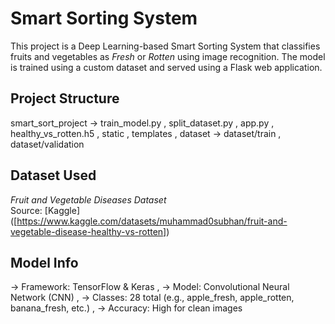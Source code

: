 # Smart Sorting System 

This project is a Deep Learning-based Smart Sorting System that classifies fruits and vegetables as *Fresh* or *Rotten* using image recognition. The model is trained using a custom dataset and served using a Flask web application.


##  Project Structure

smart_sort_project ->
train_model.py ,
split_dataset.py ,
app.py ,
healthy_vs_rotten.h5 ,
static ,
templates ,
dataset ->
dataset/train ,
dataset/validation 


## Dataset Used 
*Fruit and Vegetable Diseases Dataset*  
Source: [Kaggle] ([https://www.kaggle.com/datasets/muhammad0subhan/fruit-and-vegetable-disease-healthy-vs-rotten])

##  Model Info

-> Framework: TensorFlow & Keras ,
 -> Model: Convolutional Neural Network (CNN) ,
 -> Classes: 28 total (e.g., apple_fresh, apple_rotten, banana_fresh, etc.) ,
 -> Accuracy: High for clean images
